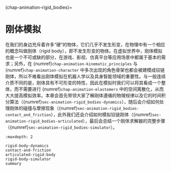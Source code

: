 (chap-animation-rigid_bodies)=
# 刚体模拟

在我们的身边充斥着许多“硬”的物体，它们几乎不发生形变，在物理中有一个相应的概念叫做刚体（rigid body），即不发生形变的物体。在虚拟世界中，刚体模拟也是一个不可或缺的部分，在游戏、影视、仿真平台等应用场景中都属于基本的需求；另外，在 {numref}`chap-animation-kinematic_principles` 与 {numref}`chap-animation-character` 中多次出现的角色骨架也都会被建模成铰链刚体，所以不难看出刚体模拟在机器人学以及具身智能领域的重要性。与一般连续介质不同的是，刚体具有不可形变的特性，因此在模拟时我们可以将其看成一个整体，而不需要进行 {numref}`chap-animation-elastomers` 中的空间离散化，从而大大提高模拟效率。本章会首先带领大家了解刚体遵循的物理规律以及它的时间积分算法（{numref}`sec-animation-rigid_bodies-dynamics`），随后会介绍如何处理刚体的碰撞与摩擦现象（{numref}`sec-animation-rigid_bodies-contact_and_friction`），此外我们还会介绍如何模拟铰链刚体（{numref}`sec-animation-rigid_bodies-articulated`），最后会总结一个刚体求解器的完整步骤（{numref}`sec-animation-rigid_bodies-simulator`）。

```{toctree}
:maxdepth: 2

rigid-body-dynamics
contact-and-friction
articulated-rigid-body
rigid-body-simulator
summary
```